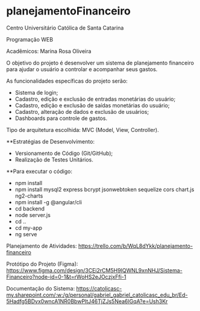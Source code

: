 # planejamentoFinanceiro

Centro Universitário Católica de Santa Catarina

Programação WEB

Acadêmicos: Marina Rosa Oliveira

O objetivo do projeto é desenvolver um sistema de planejamento financeiro para ajudar o usuário a controlar e acompanhar seus gastos.

As funcionalidades específicas do projeto serão:
- Sistema de login;
- Cadastro, edição e exclusão de entradas monetárias do usuário;
- Cadastro, edição e exclusão de saídas monetárias do usuário;
- Cadastro, alteração de dados e exclusão de usuários;
- Dashboards para controle de gastos.

Tipo de arquitetura escolhida: MVC (Model, View, Controller).

**Estratégias de Desenvolvimento:
- Versionamento de Código (Git/GitHub);
- Realização de Testes Unitários.

**Para executar o código:
- npm install
- npm install mysql2 express bcrypt jsonwebtoken sequelize cors chart.js ng2-charts 
- npm install -g @angular/cli
- cd backend
- node server.js
- cd ..
- cd my-app
- ng serve

Planejamento de Atividades:
https://trello.com/b/WqL8dYkk/planejamento-financeiro

Protótipo do Projeto (Figma):
https://www.figma.com/design/3CEi2rCM5H9IQWNL9xnNHJ/Sistema-Financeiro?node-id=0-1&t=rWoHS2eJOczjxFfi-1

Documentação do Sistema: 
https://catolicasc-my.sharepoint.com/:w:/g/personal/gabriel_gabriel_catolicasc_edu_br/Ed-5Hadfg5BDvx0wncA1NR0BbwPltJ46TjZJs5Nea6IGqA?e=Ush3Kr
